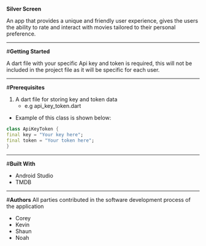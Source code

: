 **Silver Screen**

An app that provides a unique and friendly user experience, gives the users the ability to 
rate and interact with movies tailored to their personal preference.

***
#**Getting Started**

A dart file with your specific Api key and token is required, this will not be included 
in the project file as it will be specific for each user. 

***
#**Prerequisites**

1. A dart file for storing key and token data
    * e.g api_key_token.dart

* Example of this class is shown below:

```Dart
class ApiKeyToken {
final key = "Your key here";
final token = "Your token here";
}
```

***
#**Built With**

* Android Studio
* TMDB 

***
#**Authors**
All parties contributed in the software development process of the application
* Corey 
* Kevin 
* Shaun
* Noah








